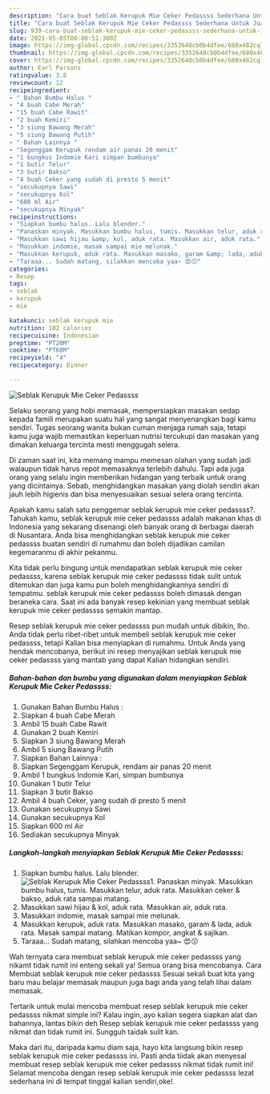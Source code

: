 ```yaml
---
description: "Cara buat Seblak Kerupuk Mie Ceker Pedassss Sederhana Untuk Jualan"
title: "Cara buat Seblak Kerupuk Mie Ceker Pedassss Sederhana Untuk Jualan"
slug: 939-cara-buat-seblak-kerupuk-mie-ceker-pedassss-sederhana-untuk-jualan
date: 2021-05-05T00:08:51.300Z
image: https://img-global.cpcdn.com/recipes/3352648cb0b4dfee/680x482cq70/seblak-kerupuk-mie-ceker-pedassss-foto-resep-utama.jpg
thumbnail: https://img-global.cpcdn.com/recipes/3352648cb0b4dfee/680x482cq70/seblak-kerupuk-mie-ceker-pedassss-foto-resep-utama.jpg
cover: https://img-global.cpcdn.com/recipes/3352648cb0b4dfee/680x482cq70/seblak-kerupuk-mie-ceker-pedassss-foto-resep-utama.jpg
author: Earl Parsons
ratingvalue: 3.8
reviewcount: 12
recipeingredient:
- " Bahan Bumbu Halus "
- "4 buah Cabe Merah"
- "15 buah Cabe Rawit"
- "2 buah Kemiri"
- "3 siung Bawang Merah"
- "5 siung Bawang Putih"
- " Bahan Lainnya "
- "Segenggam Kerupuk rendam air panas 20 menit"
- "1 bungkus Indomie Kari simpan bumbunya"
- "1 butir Telur"
- "3 butir Bakso"
- "4 buah Ceker yang sudah di presto 5 menit"
- "secukupnya Sawi"
- "secukupnya Kol"
- "600 ml Air"
- "secukupnya Minyak"
recipeinstructions:
- "Siapkan bumbu halus. Lalu blender."
- "Panaskan minyak. Masukkan bumbu halus, tumis. Masukkan telur, aduk rata. Masukkan ceker &amp; bakso, aduk rata sampai matang."
- "Masukkan sawi hijau &amp; kol, aduk rata. Masukkan air, aduk rata."
- "Masukkan indomie, masak sampai mie melunak."
- "Masukkan kerupuk, aduk rata. Masukkan masako, garam &amp; lada, aduk rata. Masak sampai matang. Matikan kompor, angkat &amp; sajikan."
- "Taraaa... Sudah matang, silahkan mencoba yaa~ 😍😗"
categories:
- Resep
tags:
- seblak
- kerupuk
- mie

katakunci: seblak kerupuk mie 
nutrition: 102 calories
recipecuisine: Indonesian
preptime: "PT20M"
cooktime: "PT60M"
recipeyield: "4"
recipecategory: Dinner

---
```



![Seblak Kerupuk Mie Ceker Pedassss](https://img-global.cpcdn.com/recipes/3352648cb0b4dfee/680x482cq70/seblak-kerupuk-mie-ceker-pedassss-foto-resep-utama.jpg)

Selaku seorang yang hobi memasak, mempersiapkan masakan sedap kepada famili merupakan suatu hal yang sangat menyenangkan bagi kamu sendiri. Tugas seorang  wanita bukan cuman menjaga rumah saja, tetapi kamu juga wajib memastikan keperluan nutrisi tercukupi dan masakan yang dimakan keluarga tercinta mesti menggugah selera.

Di zaman  saat ini, kita memang mampu memesan olahan yang sudah jadi walaupun tidak harus repot memasaknya terlebih dahulu. Tapi ada juga orang yang selalu ingin memberikan hidangan yang terbaik untuk orang yang dicintainya. Sebab, menghidangkan masakan yang diolah sendiri akan jauh lebih higienis dan bisa menyesuaikan sesuai selera orang tercinta. 



Apakah kamu salah satu penggemar seblak kerupuk mie ceker pedassss?. Tahukah kamu, seblak kerupuk mie ceker pedassss adalah makanan khas di Indonesia yang sekarang disenangi oleh banyak orang di berbagai daerah di Nusantara. Anda bisa menghidangkan seblak kerupuk mie ceker pedassss buatan sendiri di rumahmu dan boleh dijadikan camilan kegemaranmu di akhir pekanmu.

Kita tidak perlu bingung untuk mendapatkan seblak kerupuk mie ceker pedassss, karena seblak kerupuk mie ceker pedassss tidak sulit untuk ditemukan dan juga kamu pun boleh menghidangkannya sendiri di tempatmu. seblak kerupuk mie ceker pedassss boleh dimasak dengan beraneka cara. Saat ini ada banyak resep kekinian yang membuat seblak kerupuk mie ceker pedassss semakin mantap.

Resep seblak kerupuk mie ceker pedassss pun mudah untuk dibikin, lho. Anda tidak perlu ribet-ribet untuk membeli seblak kerupuk mie ceker pedassss, tetapi Kalian bisa menyiapkan di rumahmu. Untuk Anda yang hendak mencobanya, berikut ini resep menyajikan seblak kerupuk mie ceker pedassss yang mantab yang dapat Kalian hidangkan sendiri.

<!--inarticleads1-->

##### Bahan-bahan dan bumbu yang digunakan dalam menyiapkan Seblak Kerupuk Mie Ceker Pedassss:

1. Gunakan  Bahan Bumbu Halus :
1. Siapkan 4 buah Cabe Merah
1. Ambil 15 buah Cabe Rawit
1. Gunakan 2 buah Kemiri
1. Siapkan 3 siung Bawang Merah
1. Ambil 5 siung Bawang Putih
1. Siapkan  Bahan Lainnya :
1. Siapkan Segenggam Kerupuk, rendam air panas 20 menit
1. Ambil 1 bungkus Indomie Kari, simpan bumbunya
1. Gunakan 1 butir Telur
1. Siapkan 3 butir Bakso
1. Ambil 4 buah Ceker, yang sudah di presto 5 menit
1. Gunakan secukupnya Sawi
1. Gunakan secukupnya Kol
1. Siapkan 600 ml Air
1. Sediakan secukupnya Minyak




<!--inarticleads2-->

##### Langkah-langkah menyiapkan Seblak Kerupuk Mie Ceker Pedassss:

1. Siapkan bumbu halus. Lalu blender.
<img src="https://img-global.cpcdn.com/steps/2cdce5ad3dadeb22/160x128cq70/seblak-kerupuk-mie-ceker-pedassss-langkah-memasak-1-foto.jpg" alt="Seblak Kerupuk Mie Ceker Pedassss">1. Panaskan minyak. Masukkan bumbu halus, tumis. Masukkan telur, aduk rata. Masukkan ceker &amp; bakso, aduk rata sampai matang.
1. Masukkan sawi hijau &amp; kol, aduk rata. Masukkan air, aduk rata.
1. Masukkan indomie, masak sampai mie melunak.
1. Masukkan kerupuk, aduk rata. Masukkan masako, garam &amp; lada, aduk rata. Masak sampai matang. Matikan kompor, angkat &amp; sajikan.
1. Taraaa... Sudah matang, silahkan mencoba yaa~ 😍😗




Wah ternyata cara membuat seblak kerupuk mie ceker pedassss yang nikamt tidak rumit ini enteng sekali ya! Semua orang bisa mencobanya. Cara Membuat seblak kerupuk mie ceker pedassss Sesuai sekali buat kita yang baru mau belajar memasak maupun juga bagi anda yang telah lihai dalam memasak.

Tertarik untuk mulai mencoba membuat resep seblak kerupuk mie ceker pedassss nikmat simple ini? Kalau ingin, ayo kalian segera siapkan alat dan bahannya, lantas bikin deh Resep seblak kerupuk mie ceker pedassss yang nikmat dan tidak rumit ini. Sungguh taidak sulit kan. 

Maka dari itu, daripada kamu diam saja, hayo kita langsung bikin resep seblak kerupuk mie ceker pedassss ini. Pasti anda tiidak akan menyesal membuat resep seblak kerupuk mie ceker pedassss nikmat tidak rumit ini! Selamat mencoba dengan resep seblak kerupuk mie ceker pedassss lezat sederhana ini di tempat tinggal kalian sendiri,oke!.

